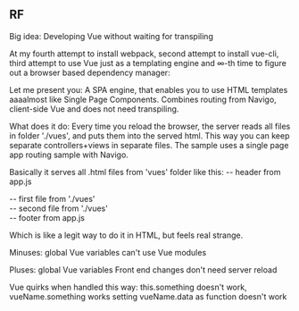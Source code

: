 RF
-----
Big idea:
Developing Vue without waiting for transpiling

At my fourth attempt to install webpack, second attempt to install vue-cli, third attempt to use Vue just as a templating engine and ∞-th time to figure out a browser based dependency manager:

Let me present you:
A SPA engine, that enables you to use HTML templates aaaalmost like Single Page Components. Combines routing from Navigo, client-side Vue and does not need transpiling.

What does it do:
Every time you reload the browser, the server reads all files in folder './vues', and puts them into the served html. This way you can keep separate controllers+views in separate files. The sample uses a single page app routing sample with Navigo.

Basically it serves all .html files from 'vues' folder like this:
-- header from app.js
<html>
  <body>
-- first file from './vues'
  <style>
  </style>
  <div id='hello'>
  </div>
  <script>
  </script>
-- second file from './vues'
  <style>
  </style>
  <div id='world'>
  </div>
  <script>
  </script>
-- footer from app.js
  </body>
</html>

Which is like a legit way to do it in HTML, but feels real strange.

Minuses:
global Vue variables
can't use Vue modules

Pluses:
global Vue variables
Front end changes don't need server reload

Vue quirks when handled this way:
this.something doesn't work, vueName.something works
setting vueName.data as function doesn't work
<script> has to be after HTML, or Vue can't find the element

TODO:
Export all contents for serving

Technology:
uses Glob to read folder contents and Lodash to iterate over folder contents.
Everything else is handled by nodeJS.

installation
npm install
or
yarn add
